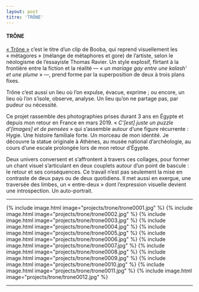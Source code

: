```yaml
---
layout: post
titre: 'TRÔNE'
---
```

#### TRÔNE

[« Trône »](https://www.youtube.com/watch?v=48fnSevQFk4) c’est le titre d’un clip de Booba, qui reprend visuellement les « métagores » (mélange de métaphores et gore) de l’artiste, selon le néologisme de l’essayiste Thomas Ravier. Un style explosif, flirtant à la frontière entre la fiction et la réalité — « *un mariage gay entre une kalash' et une plume* » —, prend forme par la superposition de deux à trois plans fixes.

Trône c’est aussi un lieu où l’on expulse, évacue, exprime ; ou encore, un lieu où l’on s’isole, observe, analyse. Un lieu qu’on ne partage pas, par pudeur ou nécessité.

Ce projet rassemble des photographies prises durant 3 ans en Égypte et depuis mon retour en France en mars 2019. « *C’[est] juste un puzzle d’[images] et de pensées* » qui s’assemble autour d’une figure récurrente : Hygie. Une histoire familiale forte. Un morceau de mon identité. Je découvre la statue originale à Athènes, au musée national d’archéologie, au cours d’une escale prolongée lors de mon retour d’Égypte.

Deux univers conversent et s’affrontent à travers ces collages, pour former un chant visuel s’articulant en deux couplets autour d’un point de bascule : le retour et ses conséquences. Ce travail n’est pas seulement la mise en contraste de deux pays ou de deux quotidiens. Il met aussi en exergue, une traversée des limbes, un « entre-deux » dont l’expression visuelle devient une introspection. Un auto-portrait.

---

{% include image.html image="projects/trone/trone0001.jpg" %}
{% include image.html image="projects/trone/trone0002.jpg" %}
{% include image.html image="projects/trone/trone0003.jpg" %}
{% include image.html image="projects/trone/trone0004.jpg" %}
{% include image.html image="projects/trone/trone0005.jpg" %}
{% include image.html image="projects/trone/trone0006.jpg" %}
{% include image.html image="projects/trone/trone0007.jpg" %}
{% include image.html image="projects/trone/trone0008.jpg" %}
{% include image.html image="projects/trone/trone0009.jpg" %}
{% include image.html image="projects/trone/trone0010.jpg" %}
{% include image.html image="projects/trone/trone0011.jpg" %}
{% include image.html image="projects/trone/trone0012.jpg" %}

---
